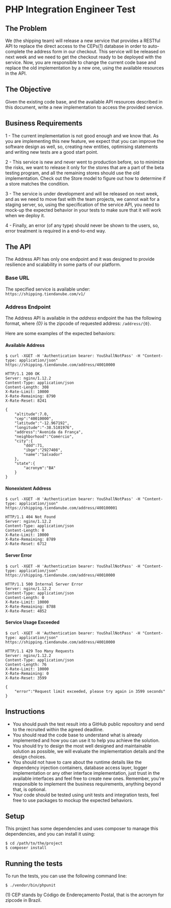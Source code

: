 # PHP Integration Engineer Test

## The Problem

We (the shipping team) will release a new service that provides a RESTful API to replace the direct access to the CEPs(1) database in order to auto-complete the address form in our checkout. This service will be released on next week and we need to get the checkout ready to be deployed with the service. Now, you are responsible to change the current code base and replace the old implementation by a new one, using the available resources in the API.

## The Objective

Given the existing code base, and the available API resources described in this document, write a new implementation to access the provided service.

## Business Requirements

1 - The current implementation is not good enough and we know that. As you are implementing this new feature, we expect that you can improve the software design as well, so, creating new entities, optimising statements and writing new tests are a good start point.

2 - This service is new and never went to production before, so to minimize the risks, we want to release it only for the stores that are a part of the beta testing program, and all the remaining stores should use the old implementation. Check out the Store model to figure out how to determine if a store matches the condition.

3 - The service is under development and will be released on next week, and as we need to move fast with the team projects, we cannot wait for a staging server, so, using the specification of the service API, you need to mock-up the expected behavior in your tests to make sure that it will work when we deploy it.

4 - Finally, an error (of any type) should never be shown to the users, so, error treatment is required in a end-to-end way.

## The API

The Address API has only one endpoint and it was designed to provide resilience and scalability in some parts of our platform.

### Base URL

The specified service is available under: `https://shipping.tiendanube.com/v1/`

### Address Endpoint

The Address API is available in the *address* endpoint the has the following format, where *{0}* is the zipcode of requested address: `/address/{0}`.

Here are some examples of the expected behaviors:

#### Available Address 
```
$ curl -XGET -H 'Authentication bearer: YouShallNotPass' -H "Content-type: application/json" https://shipping.tiendanube.com/address/40010000

HTTP/1.1 200 OK
Server: nginx/1.12.2
Content-Type: application/json
Content-Length: 308
X-Rate-Limit: 10000
X-Rate-Remaining: 8790
X-Rate-Reset: 8241

{
    "altitude":7.0,
    "cep":"40010000",
    "latitude":"-12.967192",
    "longitude":"-38.5101976",
    "address":"Avenida da França",
    "neighborhood":"Comércio",
    "city":{  
        "ddd":71,
        "ibge":"2927408",
        "name":"Salvador"
    },
    "state":{  
        "acronym":"BA"
    }
}
```

#### Nonexistent Address
```
$ curl -XGET -H 'Authentication bearer: YouShallNotPass' -H "Content-type: application/json" https://shipping.tiendanube.com/address/400100001

HTTP/1.1 404 Not Found
Server: nginx/1.12.2
Content-Type: application/json
Content-Length: 0
X-Rate-Limit: 10000
X-Rate-Remaining: 8789
X-Rate-Reset: 6712
```

#### Server Error
```
$ curl -XGET -H 'Authentication bearer: YouShallNotPass' -H "Content-type: application/json" https://shipping.tiendanube.com/address/40010000

HTTP/1.1 500 Internal Server Error
Server: nginx/1.12.2
Content-Type: application/json
Content-Length: 0
X-Rate-Limit: 10000
X-Rate-Remaining: 8788
X-Rate-Reset: 4852
```

#### Service Usage Exceeded 
```
$ curl -XGET -H 'Authentication bearer: YouShallNotPass' -H "Content-type: application/json" https://shipping.tiendanube.com/address/40010000

HTTP/1.1 429 Too Many Requests
Server: nginx/1.12.2
Content-Type: application/json
Content-Length: 76
X-Rate-Limit: 10000
X-Rate-Remaining: 0
X-Rate-Reset: 3599

{  
    "error":"Request limit exceeded, please try again in 3599 seconds"
}
```

## Instructions

- You should push the test result into a GitHub public repository and send to the recruited within the agreed deadline.
- You should read the code base to understand what is already implemented and how you can use it to help you achieve the solution.
- You should try to design the most well designed and maintainable solution as possible, we will evaluate the implementation details and the design choices.
- You should not have to care about the runtime details like the dependency injection containers, database access layer, logger implementation or any other interface implementation, just trust in the available interfaces and feel free to create new ones. Remember, you're responsible to implement the business requirements, anything beyond that, is optional.
- Your code should be tested using unit tests and integration tests, feel free to use packages to mockup the expected behaviors.

## Setup

This project has some dependencies and uses composer to manage this dependencies, and you can install it using:

```
$ cd /path/to/the/project
$ composer install
```

## Running the tests

To run the tests, you can use the following command line:

```
$ ./vendor/bin/phpunit
```

(1) CEP stands by Código de Endereçamento Postal, that is the acronym for zipcode in Brazil.
